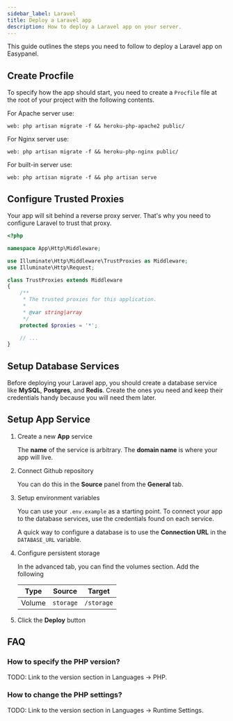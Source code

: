 ```yaml
---
sidebar_label: Laravel
title: Deploy a Laravel app
description: How to deploy a Laravel app on your server.
---
```


This guide outlines the steps you need to follow to deploy a Laravel app on Easypanel.

## Create Procfile

To specify how the app should start, you need to create a `Procfile` file at the root of your project with the following contents.

For Apache server use:

```
web: php artisan migrate -f && heroku-php-apache2 public/
```

For Nginx server use:

```
web: php artisan migrate -f && heroku-php-nginx public/
```

For built-in server use:

```
web: php artisan migrate -f && php artisan serve
```

## Configure Trusted Proxies

Your app will sit behind a reverse proxy server. That's why you need to configure Laravel to trust that proxy.

```php
<?php

namespace App\Http\Middleware;

use Illuminate\Http\Middleware\TrustProxies as Middleware;
use Illuminate\Http\Request;

class TrustProxies extends Middleware
{
    /**
     * The trusted proxies for this application.
     *
     * @var string|array
     */
    protected $proxies = '*';

    // ...
}
```

## Setup Database Services

Before deploying your Laravel app, you should create a database service like **MySQL**, **Postgres**, and **Redis**. Create the ones you need and keep their credentials handy because you will need them later.

## Setup App Service

1. Create a new **App** service

   The **name** of the service is arbitrary. The **domain name** is where your app will live.

2. Connect Github repository

   You can do this in the **Source** panel from the **General** tab.

3. Setup environment variables

   You can use your `.env.example` as a starting point. To connect your app to the database services, use the credentials found on each service.

   A quick way to configure a database is to use the **Connection URL** in the `DATABASE_URL` variable.

4. Configure persistent storage

   In the advanced tab, you can find the volumes section. Add the following

   | Type   | Source    | Target     |
   | ------ | --------- | ---------- |
   | Volume | `storage` | `/storage` |

5. Click the **Deploy** button

## FAQ

### How to specify the PHP version?

TODO: Link to the version section in Languages -> PHP.

### How to change the PHP settings?

TODO: Link to the version section in Languages -> Runtime Settings.
